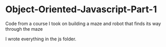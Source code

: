 # Object-Oriented-Javascript-Part-1
Code from a course I took on building a maze and robot that finds its way through the maze

I wrote everything in the js folder.
